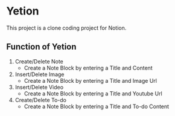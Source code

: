 # Yetion

This project is a clone coding project for Notion.

## Function of Yetion

1. Create/Delete Note
   - Create a Note Block by entering a Title and Content
2. Insert/Delete Image
    - Create a Note Block by entering a Title and Image Url
3. Insert/Delete Video
    - Create a Note Block by entering a Title and Youtube Url
4. Create/Delete To-do
	- Create a Note Block by entering a Title and To-do Content

